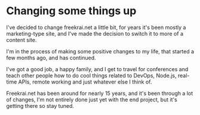 # Changing some things up

I've decided to change freekrai.net a little bit, for years it's been mostly a marketing-type site, and I've made the decision to switch it to more of a content site.

I'm in the process of making some positive changes to my life, that started a few months ago, and has continued.

I've got a good job, a happy family, and I get to travel for conferences and teach other people how to do cool things related to DevOps, Node.js, real-time APIs, remote working and just whatever else I think of.

Freekrai.net has been around for nearly 15 years, and it's been through a lot of changes, I'm not entirely done just yet with the end project, but it's getting there so stay tuned.